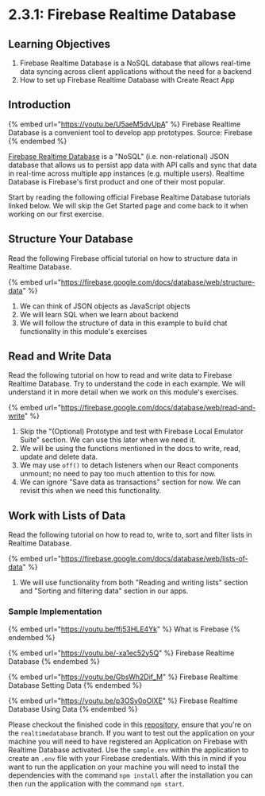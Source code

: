 # 2.3.1: Firebase Realtime Database

## Learning Objectives

1. Firebase Realtime Database is a NoSQL database that allows real-time data syncing across client applications without the need for a backend
2. How to set up Firebase Realtime Database with Create React App

## Introduction

{% embed url="https://youtu.be/U5aeM5dvUpA" %}
Firebase Realtime Database is a convenient tool to develop app prototypes. Source: Firebase
{% endembed %}

[Firebase Realtime Database](https://firebase.google.com/docs/database) is a "NoSQL" (i.e. non-relational) JSON database that allows us to persist app data with API calls and sync that data in real-time across multiple app instances (e.g. multiple users). Realtime Database is Firebase's first product and one of their most popular.

Start by reading the following official Firebase Realtime Database tutorials linked below. We will skip the Get Started page and come back to it when working on our first exercise.

## Structure Your Database

Read the following Firebase official tutorial on how to structure data in Realtime Database.

{% embed url="https://firebase.google.com/docs/database/web/structure-data" %}

1. We can think of JSON objects as JavaScript objects
2. We will learn SQL when we learn about backend
3. We will follow the structure of data in this example to build chat functionality in this module's exercises

## Read and Write Data

Read the following tutorial on how to read and write data to Firebase Realtime Database. Try to understand the code in each example. We will understand it in more detail when we work on this module's exercises.

{% embed url="https://firebase.google.com/docs/database/web/read-and-write" %}

1. Skip the "(Optional) Prototype and test with Firebase Local Emulator Suite" section. We can use this later when we need it.
2. We will be using the functions mentioned in the docs to write, read, update and delete data.
3. We may use `off()` to detach listeners when our React components unmount; no need to pay too much attention to this for now.
4. We can ignore "Save data as transactions" section for now. We can revisit this when we need this functionality.

## Work with Lists of Data

Read the following tutorial on how to read to, write to, sort and filter lists in Realtime Database.

{% embed url="https://firebase.google.com/docs/database/web/lists-of-data" %}

1. We will use functionality from both "Reading and writing lists" section and "Sorting and filtering data" section in our apps.



### Sample Implementation

{% embed url="https://youtu.be/ffj53HLE4Yk" %}
What is Firebase
{% endembed %}

{% embed url="https://youtu.be/-xa1ec52y5Q" %}
Firebase Realtime Database
{% endembed %}

{% embed url="https://youtu.be/GbsWh2Dif_M" %}
Firebase Realtime Database Setting Data
{% endembed %}

{% embed url="https://youtu.be/p3OSy0oOlXE" %}
Firebase Realtime Database Using Data
{% endembed %}

Please checkout the finished code in this [repository](https://github.com/rocketacademy/m2\_firebase\_repo), ensure that you're on the `realtimedatabase` branch. If you want to test out the application on your machine you will need to have registered an Application on Firebase with Realtime Database activated. Use the `sample.env` within the application to create an `.env` file with your Firebase credentials. With this in mind if you want to run the application on your machine you will need to install the dependencies with the command `npm install` after the installation you can then run the application with the command `npm start`.
